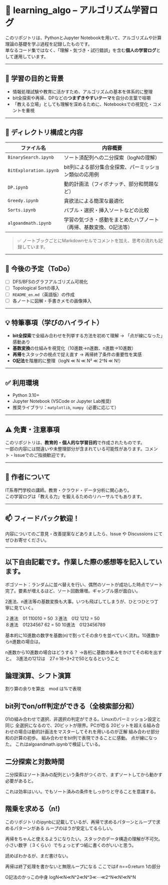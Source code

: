 # 🧠 learning_algo – アルゴリズム学習ログ

このリポジトリは、PythonとJupyter Notebookを用いて、アルゴリズムや計算理論の基礎を学ぶ過程を記録したものです。  
単なるコード集ではなく、「理解・気づき・試行錯誤」を含む**個人の学習ログ**として運用しています。

---

## 🎯 学習の目的と背景

- 情報処理試験や教育に活かすため、アルゴリズムの基本を体系的に整理
- bit全探索や再帰、DPなどの**つまずきやすいテーマ**を自分の言葉で咀嚼
- 「教える立場」としても理解を深めるために、Notebooksでの視覚化・コメントを重視

---

## 📂 ディレクトリ構成と内容

| ファイル名 | 内容概要 |
|------------|----------|
| `BinarySearch.ipynb` | ソート済配列への二分探索（logNの理解） |
| `BitExploration.ipynb` | bit列による部分集合全探索、パーミッション類似の応用例 |
| `DP.ipynb` | 動的計画法（フィボナッチ、部分和問題など） |
| `Greedy.ipynb` | 貪欲法による簡潔な最適化 |
| `Sorts.ipynb` | バブル・選択・挿入ソートなどの比較 |
| `algoandmath.ipynb` | 学習の気づき・感動をまとめたハブノート（再帰、基数変換、O記法等） |

> ✅ ノートブックごとにMarkdownセルでコメントを加え、思考の流れも記録しています。

---

## 🚀 今後の予定（ToDo）

- [ ] DFS/BFSのグラフアルゴリズム可視化
- [ ] Topological Sortの導入
- [ ] `README_en.md`（英語版）の作成
- [ ] 各ノートに図解・手書きメモの画像挿入

---

## 💡 特筆事項（学びのハイライト）

- **bit全探索**で全組み合わせを列挙する方法を初めて理解 → 「点が線になった」感動あり
- **基数変換**の仕組みを視覚化（10進数→n進数、n進数→10進数）
- **再帰**をスタックの視点で捉え直す → 再帰終了条件の重要性を実感
- **O記法**を階層的に整理（logN ≪ N ≪ N² ≪ 2^N ≪ N!）

---

## ✅ 利用環境

- Python 3.10+
- Jupyter Notebook (VSCode or Jupyter Lab推奨)
- 推奨ライブラリ：`matplotlib`, `numpy`（必要に応じて）

---

## ⚠️ 免責・注意事項

このリポジトリは、**教育的・個人的な学習目的**で作成されたものです。  
一部の内容には間違いや未整理部分が含まれている可能性があります。コメント・Issueでのご指摘歓迎です。

---

## 👤 作者について

IT系専門学校の講師。教育・クラウド・データ分析に関心あり。  
この学習ログは「教える力」を鍛えるためのリハーサルでもあります。

---

## 📫 フィードバック歓迎！

内容についてのご意見・改善提案などありましたら、Issue や Discussions にてぜひお寄せください。


---
## 以下自由記載です。作業した際の感想等を記入しています。


ボゴソート：ランダムに並べ替えを行い、偶然のソートが成功した時点でソート完了。要素が増えるほど、ソート回数爆増。ギャンブル感が面白い。

2進法、n進法等の基数変換も大事。いつも飛ばしてしまうが、ひとつひとつ丁寧に見ていく。

２進法　01              110010 = 50
３進法　012               1212 = 50     
８進法　01234567            62 = 50
10進法　0123456789

基本的に10進数の数字を基数(n)で割ってその余りを並べていく流れ。10進数からn進数の場合は。

n進数から10進数の場合はどうする？ →各桁に基数の重みをかけてその和を出すと。　3進法の1212は　27＋18+3+2で50となるということ

## 論理演算、シフト演算
割り算の余りを算出　mod は%で表現

## bit列でon/off判定ができる（全検索部分和）
01の組み合わせで選択、非選択の判定ができる。Linuxのパーミッション設定と同じ
全選択になるので、20ビットが限界。PCが唸る
20ビットを超える組み合わせの場合は動的計画法をマスターしてそれを用いるのが正解
組み合わせ部分和の計算の初歩。
組み合わせをbit列で表現できることに感動。
点が線になった。
これはalgoandmath.ipynbで検証している。

## 二分探索と対数時間
二分探索はソート済みの配列という条件がつくので、まずソートしてから動かす必要があると。

これは効率はいい。でもソート済みの条件をしっかりと守ることを意識する。

## 階乗を求める（n!)
このリポジトリのipynbに記載しているが、再帰で求めるパターンとループで求めるパターンがある
ループのほうが安定してるらしい。

再帰をちゃんと使えるようになりたい。スタックのデータ構造の理解が不可欠。小さい数字（３くらい）でちょっとずつ紙に書くのがいいと思う。

読めばわかるが、まだ書けない。

再帰は終了処理を書かないと無限ループになる
ここではif n==0:return 1の部分







O記法のかっこの中身
logN≪N≪N^2≪N^3≪⋯≪2^N≪N!≪N^N



